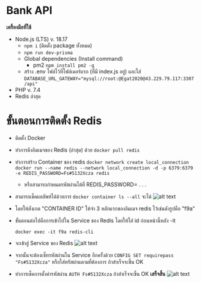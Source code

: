 # Bank API
**เครื่องมือที่ใช้**
- Node.js (LTS) v. 18.17
	- `npm i` (ติดตั้ง package ทั้งหมด)
	- `npm run dev-prisma`
	- Global dependencies (Install command)
		- pm2 `npm install pm2 -g`
	- สร้าง .env ไฟล์ไว้ที่โฟล์เดอร์แรก (ที่มี index.js อยู่) และใส่
		 `DATABASE_URL_GATEWAY="mysql://root:@Egat2020@43.229.79.117:3307/api"`
- PHP v. 7.4
- Redis ล่าสุด

# ขั้นตอนการติดตั้ง Redis
- ติดตั้ง Docker 
- ทำการดึงอิมเมจของ Redis (ล่าสุด) ด้วย `docker pull redis`
- ทำการสร้าง Container ของ redis
	`docker network create local_connection`
	`docker run --name redis --network local_connection -d -p 6379:6379 -e REDIS_PASSWORD=Fs#5132Xcza redis`
	- หรือสามารถกำหนดรหัสผ่านได้ที่ REDIS_PASSWORD= . . .
- สามารถเช็คผลลัพท์ได้ด้วยการ `docker container ls --all` จะได้
![alt text](https://i.imgur.com/leMADya.png)
- โดยให้สังเกต "CONTAINER ID" ให้จำ 3 หลักแรกของอิมเมจ redis ไว้เช่นดังรูปคือ "f9a"
- ขั้นตอนต่อไปคือการเข้าไปใน Service ของ Redis โดยให้ใส่ id ก่อนหน้านี้หลัง -it 

	`docker exec -it f9a redis-cli` 
- จะเข้าสู่ Service ของ Redis ![alt text](https://i.imgur.com/WF7hv1a.png)
- จากนั้นจะต้องเซ็ทรหัสผ่านใน Service อีกครั้งด้วย `CONFIG SET requirepass "Fs#5132Xcza"` หรือใส่หรัสผ่านตามที่ต้องการ ถ้าสำเร็จจะขึ้น OK
- ทำการเช็คการตั้งค่ารหัสผ่าน `AUTH Fs#5132Xcza` ถ้าสำเร็จจะขึ้น OK
**เสร็จสิ้น**
![alt text](https://i.imgur.com/m1lYLMf.png)
